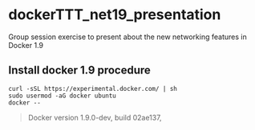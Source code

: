 # dockerTTT_net19_presentation
Group session exercise to present about the new networking features in Docker 1.9



## Install docker 1.9 procedure
    curl -sSL https://experimental.docker.com/ | sh
    sudo usermod -aG docker ubuntu
    docker --
  > Docker version 1.9.0-dev, build 02ae137, 

    
    
